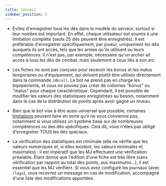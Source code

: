 ```yaml
---
title: Conseil
sidebar_position: 5
---
```


- Évitez d'enregistrer tous les dés dans le modèle du serveur, surtout si leur nombre est important. En effet, chaque utilisateur est soumis à une limitation complète (seuls 25 dés peuvent être enregistrés). Il est préférable d'enregistrer spécifiquement, par joueur, uniquement les dés auxquels ils ont accès, tels que les armes qu'ils utilisent ou leurs compétences. Il n'est pas, par exemple, nécessaire qu'un archer ait accès à tous les dés de combat, mais seulement à ceux liés à son arc.

- Les fiches ne sont pas conçues pour recevoir les bonus et les malus temporaires ou d'équipement, qui doivent plutôt être utilisés directement dans la commande `/dbroll`. Le bot ne prend pas en charge les équipements, et vous ne pouvez pas créer de colonnes "bonus" ou "malus" pour chaque caractéristique. Cependant, il est possible de modifier les valeurs des statistiques enregistrées au besoin, notamment dans le cas de la distribution de points après avoir gagné un niveau.

- Bien que le bot vise à être aussi universel que possible, certaines [limitations](./register/limitation) peuvent faire en sorte qu'il ne vous convienne pas, notamment si vous utilisez un système basé sur de nombreuses compétences ou des dés spécifiques. Cela dit, vous n'êtes pas obligé d'enregistrer TOUS les dés spéciaux.

- La vérification des statistiques est minimale (elle ne vérifie que les valeurs numériques et, si elles existent, les valeurs minimales et maximales) : il est impératif que les MJ effectuent une vérification préalable. Étant donné que l'édition d'une fiche est très libre (sans vérification par rapport au total des points, aux maximums...), il est essentiel que les MJ vérifient. Si vous avez configuré les journaux (avec `/logs`), vous recevrez un message en cas de modification, accompagné d'une liste des modifications apportées.
